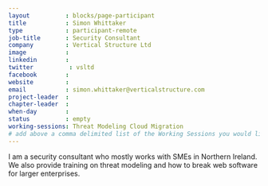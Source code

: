 ```yaml
---
layout          : blocks/page-participant
title           : Simon Whittaker
type            : participant-remote
job-title       : Security Consultant
company         : Vertical Structure Ltd
image           : 
linkedin        : 
twitter          : vsltd
facebook        :
website         :
email           : simon.whittaker@verticalstructure.com
project-leader  :
chapter-leader  :
when-day        :
status          : empty
working-sessions: Threat Modeling Cloud Migration
# add above a comma delimited list of the Working Sessions you would like to attend (use the session's title)
---
```


I am a security consultant who mostly works with SMEs in Northern Ireland. We also provide training on threat modeling and how to break web software for larger enterprises.
